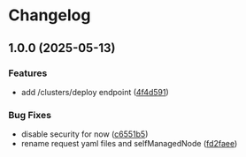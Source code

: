 # Changelog

## 1.0.0 (2025-05-13)


### Features

* add /clusters/deploy endpoint ([4f4d591](https://github.com/exalsius/api-spec/commit/4f4d59194bfd7e3afa14dff9773411364a7972f6))


### Bug Fixes

* disable security for now ([c6551b5](https://github.com/exalsius/api-spec/commit/c6551b54bec5f498bb021089559eb52128e4987b))
* rename request yaml files and selfManagedNode ([fd2faee](https://github.com/exalsius/api-spec/commit/fd2faeeb67a2cf116885e6b8b98ebe2f385c3546))
